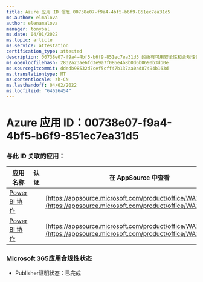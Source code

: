 ```yaml
---
title: Azure 应用 ID 信息 00738e07-f9a4-4bf5-b6f9-851ec7ea31d5
ms.author: elmalova
author: elenamalova
manager: tonybal
ms.date: 04/01/2022
ms.topic: article
ms.service: attestation
certification_type: attested
description: 00738e07-f9a4-4bf5-b6f9-851ec7ea31d5 的所有可用安全性和合规性信息。
ms.openlocfilehash: 2832a23ae6fd3e9a7f086e4b8b0d6b0690b3db0e
ms.sourcegitcommit: ddedb98532d7cef5cff47b137aa0ad87494b163d
ms.translationtype: MT
ms.contentlocale: zh-CN
ms.lasthandoff: 04/02/2022
ms.locfileid: "64626454"
---
```

# <a name="azure-app-id-00738e07-f9a4-4bf5-b6f9-851ec7ea31d5"></a>Azure 应用 ID：00738e07-f9a4-4bf5-b6f9-851ec7ea31d5


### <a name="apps-associated-with-this-id"></a>与此 ID 关联的应用：
| **应用名称** | **认证** | **在 AppSource 中查看** |
|--------------|---------------|-----------------------|
| [Power BI 协作](../forward/WA104380739.md) |  | [https://appsource.microsoft.com/product/office/WA104380739](https://appsource.microsoft.com/product/office/WA104380739) |
| [Power BI 协作](../forward/WA104381384.md) |  | [https://appsource.microsoft.com/product/office/WA104381384](https://appsource.microsoft.com/product/office/WA104381384) |

### <a name="microsoft-365-app-compliance-status"></a>Microsoft 365应用合规性状态
- Publisher证明状态：已完成

